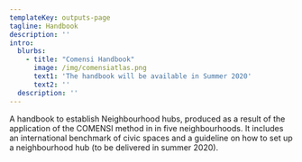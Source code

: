 ```yaml
---
templateKey: outputs-page
tagline: Handbook 
description: ''
intro:
  blurbs:
    - title: "Comensi Handbook"
      image: /img/comensiatlas.png      
      text1: 'The handbook will be available in Summer 2020'
      text2: ''   
  description: ''  
---
```

A handbook to establish Neighbourhood hubs, produced as a result of the application of the COMENSI method in in five neighbourhoods. It includes an international benchmark of civic spaces and a guideline on how to set up a neighbourhood hub (to be delivered in summer 2020).
